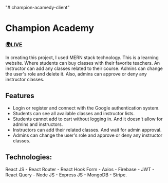 "# champion-acamedy-client"

# Champion Academy

### [🌍LIVE](https://champion-academyy.web.app/)

In creating this project, I used MERN stack technology. This is a learning website. Where students can buy classes with their favorite teachers. An instructor can add any classes related to their course. Admins can change the user's role and delete it. Also, admins can approve or deny any instructor classes.

## Features

- Login or register and connect with the Google authentication system.
- Students can see all available classes and instructor lists.
- Students cannot add to cart without logging in. And it doesn't allow for admins and instructors.
- Instructors can add their related classes. And wait for admin approval.
- Admins can change the user's role and approve or deny any instructor classes.

## Technologies:

React JS - React Router - React Hook Form - Axios - Firebase - JWT - React Query - Node JS - Express JS - MongoDB - Stripe.
